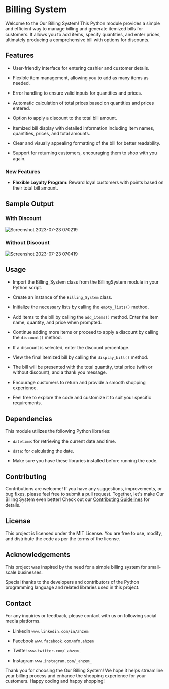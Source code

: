 # Billing System

Welcome to the Our Billing System! This Python module provides a simple and efficient way to manage billing and generate itemized bills for customers. It allows you to add items, specify quantities, and enter prices, ultimately producing a comprehensive bill with options for discounts.

## Features

- User-friendly interface for entering cashier and customer details.

- Flexible item management, allowing you to add as many items as needed.

- Error handling to ensure valid inputs for quantities and prices.

- Automatic calculation of total prices based on quantities and prices entered.

- Option to apply a discount to the total bill amount.

- Itemized bill display with detailed information including item names, quantities, prices, and total amounts.

- Clear and visually appealing formatting of the bill for better readability.

- Support for returning customers, encouraging them to shop with you again.

### New Features

- **Flexible Loyalty Program**: Reward loyal customers with points based on their total bill amount.


## Sample Output

### With Discount

![Screenshot 2023-07-23 070219](https://github.com/Ahzem/Billing-System/assets/123859613/a795dd05-9af2-4b54-a174-86b5377d9cba)

### Without Discount

![Screenshot 2023-07-23 070419](https://github.com/Ahzem/Billing-System/assets/123859613/c8b6569f-0f8e-4aff-bbc4-ac4084717de7)

## Usage

- Import the Billing_System class from the BillingSystem module in your Python script.

- Create an instance of the `Billing_System` class.

- Initialize the necessary lists by calling the `empty_lists()` method.

- Add items to the bill by calling the `add_items()` method. Enter the item name, quantity, and price when prompted.

- Continue adding more items or proceed to apply a discount by calling the `discount()` method.

- If a discount is selected, enter the discount percentage.

- View the final itemized bill by calling the `display_bill()` method.

- The bill will be presented with the total quantity, total price (with or without discount), and a thank you message.

- Encourage customers to return and provide a smooth shopping experience.

- Feel free to explore the code and customize it to suit your specific requirements.


## Dependencies

This module utilizes the following Python libraries:

- `datetime`: for retrieving the current date and time.

- `date`: for calculating the date.

- Make sure you have these libraries installed before running the code.


## Contributing

Contributions are welcome! If you have any suggestions, improvements, or bug fixes, please feel free to submit a pull request. Together, let's make Our Billing System even better! Check out our [Contributing Guidelines](CONTRIBUTING.md) for details.


## License

This project is licensed under the MIT License. You are free to use, modify, and distribute the code as per the terms of the license.


## Acknowledgements

This project was inspired by the need for a simple billing system for small-scale businesses.

Special thanks to the developers and contributors of the Python programming language and related libraries used in this project.

## Contact

For any inquiries or feedback, please contact with us on following social media platforms.

- Linkedin `www.linkedin.com/in/ahzem`

- Facebook `www.facebook.com/mfm.ahzem`

- Twitter `www.twitter.com/_ahzem_`

- Instagram `www.instagram.com/_ahzem_`

Thank you for choosing the Our Billing System! We hope it helps streamline your billing process and enhance the shopping experience for your customers. Happy coding and happy shopping!
